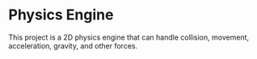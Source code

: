 # Physics Engine

This project is a 2D physics engine that can handle collision, movement, acceleration, gravity, and other forces.